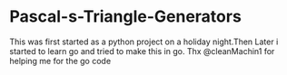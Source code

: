 # Pascal-s-Triangle-Generators
This was first started as a python project on a holiday night.Then Later i started to learn go and tried to make this in go.
Thx @cleanMachin1 for helping me for the go code

